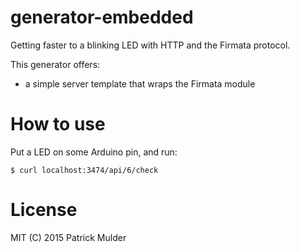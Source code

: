 # generator-embedded

Getting faster to a blinking LED with HTTP and the Firmata protocol.

This generator offers:

* a simple server template that wraps the Firmata module

# How to use

Put a LED on some Arduino pin, and run:

    $ curl localhost:3474/api/6/check

# License

MIT (C) 2015 Patrick Mulder
